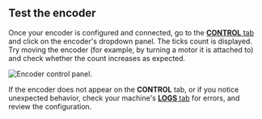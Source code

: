 ## Test the encoder

Once your encoder is configured and connected, go to the [**CONTROL** tab](/fleet/machines/control/) and click on the encoder's dropdown panel.
The ticks count is displayed.
Try moving the encoder (for example, by turning a motor it is attached to) and check whether the count increases as expected.

![Encoder control panel.](/components/encoder/control.png)

If the encoder does not appear on the **CONTROL** tab, or if you notice unexpected behavior, check your machine's [**LOGS** tab](/fleet/machines/#logs) for errors, and review the configuration.
